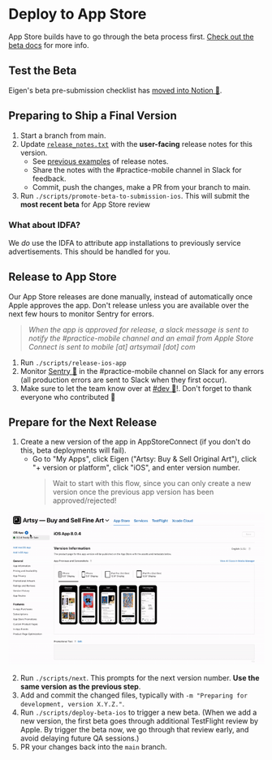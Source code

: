 # Deploy to App Store

App Store builds have to go through the beta process first. [Check out the beta docs](./deploy_to_beta.md) for more info.

## Test the Beta

Eigen's beta pre-submission checklist has [moved into Notion 🔐](https://www.notion.so/artsy/Pre-submission-QA-Checklist-785e3233fdcf423f95ee239ab3c22ec3).

## Preparing to Ship a Final Version

1. Start a branch from main.
1. Update [`release_notes.txt`](https://github.com/artsy/eigen/blob/main/fastlane/metadata/en-US/release_notes.txt) with the **user-facing** release notes for this version.
   - See [previous examples](https://github.com/artsy/eigen/commits/main/fastlane/metadata/en-US/release_notes.txt) of release notes.
   - Share the notes with the #practice-mobile channel in Slack for feedback.
   - Commit, push the changes, make a PR from your branch to main.
1. Run `./scripts/promote-beta-to-submission-ios`. This will submit the **most recent beta** for App Store review

### What about IDFA?

We _do_ use the IDFA to attribute app installations to previously service advertisements. This should be handled for you.

## Release to App Store

Our App Store releases are done manually, instead of automatically once Apple approves the app. Don't release unless you are available over the next few hours to monitor Sentry for errors.

> _When the app is approved for release, a slack message is sent to notify the #practice-mobile channel and an email from Apple Store Connect is sent to mobile [at] artsymail [dot] com_

1. Run `./scripts/release-ios-app`
2. Monitor [Sentry 🔐](https://sentry.io/artsynet/eigen/) in the #practice-mobile channel on Slack for any errors (all production errors are sent to Slack when they first occur).
3. Make sure to let the team know over at [#dev 🔐](https://artsy.slack.com/archives/C02BC3HEJ)!. Don't forget to thank everyone who contributed 💜

## Prepare for the Next Release

1. Create a new version of the app in AppStoreConnect (if you don't do this, beta deployments will fail).
   - Go to "My Apps", click Eigen ("Artsy: Buy & Sell Original Art"), click "+ version or platform", click "iOS", and enter version number.
     > Wait to start with this flow, since you can only create a new version once the previous app version has been approved/rejected!

![Add a new app version to ASC](./screenshots/adding-a-new-app-version-app-store.gif)

2. Run `./scripts/next`. This prompts for the next version number. **Use the same version as the previous step**.
3. Add and commit the changed files, typically with `-m "Preparing for development, version X.Y.Z."`.
4. Run `./scripts/deploy-beta-ios` to trigger a new beta. (When we add a new version, the first beta goes through additional TestFlight review by Apple. By trigger the beta now, we go through that review early, and avoid delaying future QA sessions.)
5. PR your changes back into the `main` branch.
